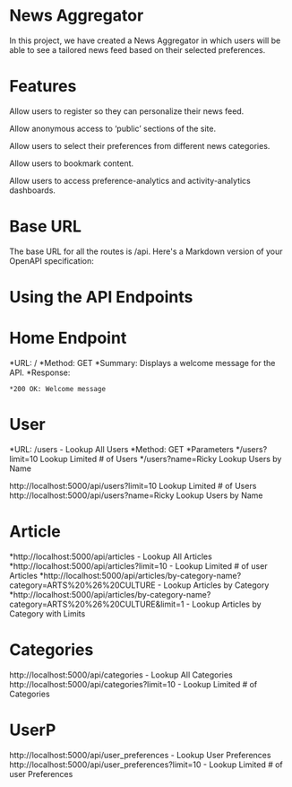 # News Aggregator
In this project, we have created a News Aggregator in which users will be able to see a tailored news feed based on their selected preferences.




# Features

Allow users to register so they can personalize their news feed. ​

Allow anonymous access to ‘public’ sections of the site. ​

Allow users to select their preferences from different news categories. ​

Allow users to bookmark content. ​

Allow users to access preference-analytics and activity-analytics dashboards. ​



# Base URL
The base URL for all the routes is /api. Here's a Markdown version of your OpenAPI specification:


# Using the API Endpoints

# Home Endpoint
*URL: /
*Method: GET
*Summary: Displays a welcome message for the API.
*Response:

    *200 OK: Welcome message

# User
*URL: /users - Lookup All Users
*Method: GET
*Parameters
   */users?limit=10 Lookup Limited # of Users
   */users?name=Ricky Lookup Users by Name
   
   
http://localhost:5000/api/users?limit=10 Lookup Limited # of Users
http://localhost:5000/api/users?name=Ricky Lookup Users by Name


# Article
*http://localhost:5000/api/articles - Lookup All Articles
*http://localhost:5000/api/articles?limit=10 - Lookup Limited # of user Articles
*http://localhost:5000/api/articles/by-category-name?category=ARTS%20%26%20CULTURE - Lookup Articles by Category
*http://localhost:5000/api/articles/by-category-name?category=ARTS%20%26%20CULTURE&limit=1 - Lookup Articles by Category with Limits

# Categories
http://localhost:5000/api/categories - Lookup All Categories
http://localhost:5000/api/categories?limit=10 - Lookup Limited # of Categories

# UserP
http://localhost:5000/api/user_preferences - Lookup User Preferences
http://localhost:5000/api/user_preferences?limit=10 - Lookup Limited # of user Preferences





